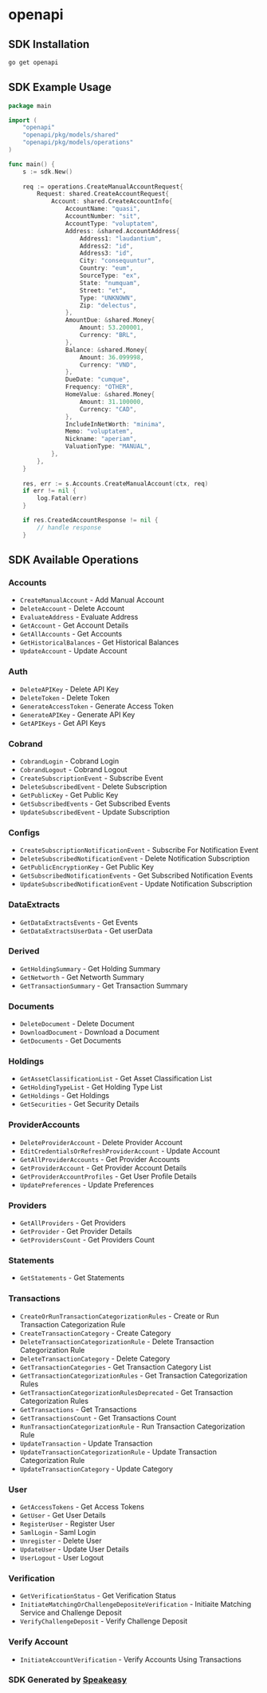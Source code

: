 # openapi

<!-- Start SDK Installation -->
## SDK Installation

```bash
go get openapi
```
<!-- End SDK Installation -->

## SDK Example Usage
<!-- Start SDK Example Usage -->
```go
package main

import (
    "openapi"
    "openapi/pkg/models/shared"
    "openapi/pkg/models/operations"
)

func main() {
    s := sdk.New()
    
    req := operations.CreateManualAccountRequest{
        Request: shared.CreateAccountRequest{
            Account: shared.CreateAccountInfo{
                AccountName: "quasi",
                AccountNumber: "sit",
                AccountType: "voluptatem",
                Address: &shared.AccountAddress{
                    Address1: "laudantium",
                    Address2: "id",
                    Address3: "id",
                    City: "consequuntur",
                    Country: "eum",
                    SourceType: "ex",
                    State: "numquam",
                    Street: "et",
                    Type: "UNKNOWN",
                    Zip: "delectus",
                },
                AmountDue: &shared.Money{
                    Amount: 53.200001,
                    Currency: "BRL",
                },
                Balance: &shared.Money{
                    Amount: 36.099998,
                    Currency: "VND",
                },
                DueDate: "cumque",
                Frequency: "OTHER",
                HomeValue: &shared.Money{
                    Amount: 31.100000,
                    Currency: "CAD",
                },
                IncludeInNetWorth: "minima",
                Memo: "voluptatem",
                Nickname: "aperiam",
                ValuationType: "MANUAL",
            },
        },
    }
    
    res, err := s.Accounts.CreateManualAccount(ctx, req)
    if err != nil {
        log.Fatal(err)
    }

    if res.CreatedAccountResponse != nil {
        // handle response
    }
```
<!-- End SDK Example Usage -->

<!-- Start SDK Available Operations -->
## SDK Available Operations

### Accounts

* `CreateManualAccount` - Add Manual Account
* `DeleteAccount` - Delete Account
* `EvaluateAddress` - Evaluate Address
* `GetAccount` - Get Account Details
* `GetAllAccounts` - Get Accounts
* `GetHistoricalBalances` - Get Historical Balances
* `UpdateAccount` - Update Account

### Auth

* `DeleteAPIKey` - Delete API Key
* `DeleteToken` - Delete Token
* `GenerateAccessToken` - Generate Access Token
* `GenerateAPIKey` - Generate API Key
* `GetAPIKeys` - Get API Keys

### Cobrand

* `CobrandLogin` - Cobrand Login
* `CobrandLogout` - Cobrand Logout
* `CreateSubscriptionEvent` - Subscribe Event
* `DeleteSubscribedEvent` - Delete Subscription
* `GetPublicKey` - Get Public Key
* `GetSubscribedEvents` - Get Subscribed Events
* `UpdateSubscribedEvent` - Update Subscription

### Configs

* `CreateSubscriptionNotificationEvent` - Subscribe For Notification Event
* `DeleteSubscribedNotificationEvent` - Delete Notification Subscription
* `GetPublicEncryptionKey` - Get Public Key
* `GetSubscribedNotificationEvents` - Get Subscribed Notification Events
* `UpdateSubscribedNotificationEvent` - Update Notification Subscription

### DataExtracts

* `GetDataExtractsEvents` - Get Events
* `GetDataExtractsUserData` - Get userData

### Derived

* `GetHoldingSummary` - Get Holding Summary
* `GetNetworth` - Get Networth Summary
* `GetTransactionSummary` - Get Transaction Summary

### Documents

* `DeleteDocument` - Delete Document
* `DownloadDocument` - Download a Document
* `GetDocuments` - Get Documents

### Holdings

* `GetAssetClassificationList` - Get Asset Classification List
* `GetHoldingTypeList` - Get Holding Type List
* `GetHoldings` - Get Holdings
* `GetSecurities` - Get Security Details

### ProviderAccounts

* `DeleteProviderAccount` - Delete Provider Account
* `EditCredentialsOrRefreshProviderAccount` - Update Account
* `GetAllProviderAccounts` - Get Provider Accounts
* `GetProviderAccount` - Get Provider Account Details
* `GetProviderAccountProfiles` - Get User Profile Details
* `UpdatePreferences` - Update Preferences

### Providers

* `GetAllProviders` - Get Providers
* `GetProvider` - Get Provider Details
* `GetProvidersCount` - Get Providers Count

### Statements

* `GetStatements` - Get Statements

### Transactions

* `CreateOrRunTransactionCategorizationRules` - Create or Run Transaction Categorization Rule
* `CreateTransactionCategory` - Create Category
* `DeleteTransactionCategorizationRule` - Delete Transaction Categorization Rule
* `DeleteTransactionCategory` - Delete Category
* `GetTransactionCategories` - Get Transaction Category List
* `GetTransactionCategorizationRules` - Get Transaction Categorization Rules
* `GetTransactionCategorizationRulesDeprecated` - Get Transaction Categorization Rules
* `GetTransactions` - Get Transactions
* `GetTransactionsCount` - Get Transactions Count
* `RunTransactionCategorizationRule` - Run Transaction Categorization Rule
* `UpdateTransaction` - Update Transaction
* `UpdateTransactionCategorizationRule` - Update Transaction Categorization Rule
* `UpdateTransactionCategory` - Update Category

### User

* `GetAccessTokens` - Get Access Tokens
* `GetUser` - Get User Details
* `RegisterUser` - Register User
* `SamlLogin` - Saml Login
* `Unregister` - Delete User
* `UpdateUser` - Update User Details
* `UserLogout` - User Logout

### Verification

* `GetVerificationStatus` - Get Verification Status
* `InitiateMatchingOrChallengeDepositeVerification` - Initiaite Matching Service and Challenge Deposit
* `VerifyChallengeDeposit` - Verify Challenge Deposit

### Verify Account

* `InitiateAccountVerification` - Verify Accounts Using Transactions

<!-- End SDK Available Operations -->

### SDK Generated by [Speakeasy](https://docs.speakeasyapi.dev/docs/using-speakeasy/client-sdks)
